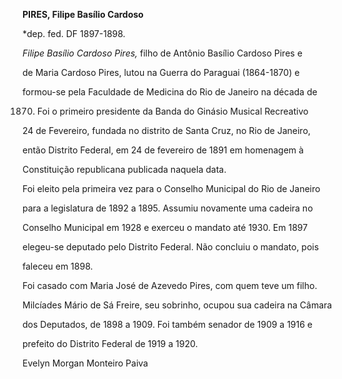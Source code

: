 **PIRES, Filipe Basílio Cardoso**



\*dep. fed. DF 1897-1898.



*Filipe Basílio Cardoso Pires,* filho de Antônio Basílio Cardoso Pires e

de Maria Cardoso Pires, lutou na Guerra do Paraguai (1864-1870) e

formou-se pela Faculdade de Medicina do Rio de Janeiro na década de

1870. Foi o primeiro presidente da Banda do Ginásio Musical Recreativo

24 de Fevereiro, fundada no distrito de Santa Cruz, no Rio de Janeiro,

então Distrito Federal, em 24 de fevereiro de 1891 em homenagem à

Constituição republicana publicada naquela data.



Foi eleito pela primeira vez para o Conselho Municipal do Rio de Janeiro

para a legislatura de 1892 a 1895. Assumiu novamente uma cadeira no

Conselho Municipal em 1928 e exerceu o mandato até 1930. Em 1897

elegeu-se deputado pelo Distrito Federal. Não concluiu o mandato, pois

faleceu em 1898.



Foi casado com Maria José de Azevedo Pires, com quem teve um filho.

Milcíades Mário de Sá Freire, seu sobrinho, ocupou sua cadeira na Câmara

dos Deputados, de 1898 a 1909. Foi também senador de 1909 a 1916 e

prefeito do Distrito Federal de 1919 a 1920.



Evelyn Morgan Monteiro Paiva



